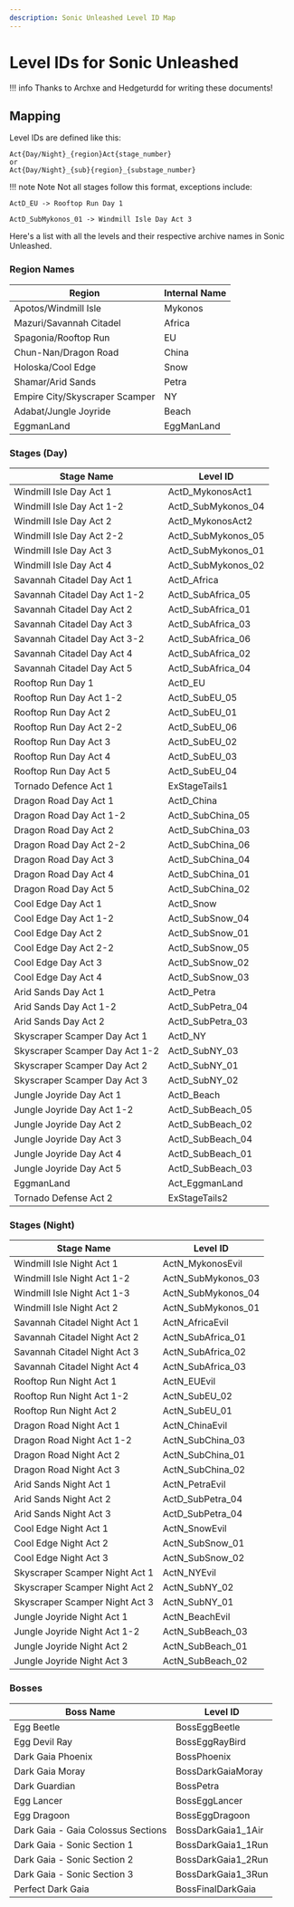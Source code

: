 ```yaml
---
description: Sonic Unleashed Level ID Map
---
```

# Level IDs for Sonic Unleashed

!!! info
    Thanks to Archxe and Hedgeturdd for writing these documents!

## Mapping
Level IDs are defined like this:
```
Act{Day/Night}_{region}Act{stage_number}
or
Act{Day/Night}_{sub}{region}_{substage_number}
```
!!! note Note 
    Not all stages follow this format, exceptions include:

    ActD_EU -> Rooftop Run Day 1

    ActD_SubMykonos_01 -> Windmill Isle Day Act 3 

Here's a list with all the levels and their respective archive names in Sonic Unleashed.

### Region Names
| Region                         | Internal Name |
| ------------------------------ | ------------- |
| Apotos/Windmill Isle           | Mykonos       |
| Mazuri/Savannah Citadel        | Africa        |
| Spagonia/Rooftop Run           | EU            |
| Chun-Nan/Dragon Road           | China         |
| Holoska/Cool Edge              | Snow          |
| Shamar/Arid Sands              | Petra         |
| Empire City/Skyscraper Scamper | NY            |
| Adabat/Jungle Joyride          | Beach         |
| EggmanLand                     | EggManLand    |


### Stages (Day)
| Stage Name                     | Level ID           |
| ------------------------------ | ------------------ |
| Windmill Isle Day Act 1        | ActD_MykonosAct1   |
| Windmill Isle Day Act 1-2      | ActD_SubMykonos_04 |
| Windmill Isle Day Act 2        | ActD_MykonosAct2   |
| Windmill Isle Day Act 2-2      | ActD_SubMykonos_05 |
| Windmill Isle Day Act 3        | ActD_SubMykonos_01 |
| Windmill Isle Day Act 4        | ActD_SubMykonos_02 |
| Savannah Citadel Day Act 1     | ActD_Africa        |
| Savannah Citadel Day Act 1-2   | ActD_SubAfrica_05  |
| Savannah Citadel Day Act 2     | ActD_SubAfrica_01  |
| Savannah Citadel Day Act 3     | ActD_SubAfrica_03  |
| Savannah Citadel Day Act 3-2   | ActD_SubAfrica_06  |
| Savannah Citadel Day Act 4     | ActD_SubAfrica_02  |
| Savannah Citadel Day Act 5     | ActD_SubAfrica_04  |
| Rooftop Run Day 1              | ActD_EU            |
| Rooftop Run Day Act 1-2        | ActD_SubEU_05      |
| Rooftop Run Day Act 2          | ActD_SubEU_01      |
| Rooftop Run Day Act 2-2        | ActD_SubEU_06      |
| Rooftop Run Day Act 3          | ActD_SubEU_02      |
| Rooftop Run Day Act 4          | ActD_SubEU_03      |
| Rooftop Run Day Act 5          | ActD_SubEU_04      |
| Tornado Defence Act 1          | ExStageTails1      |
| Dragon Road Day Act 1          | ActD_China         |
| Dragon Road Day Act 1-2        | ActD_SubChina_05   |
| Dragon Road Day Act 2          | ActD_SubChina_03   |
| Dragon Road Day Act 2-2        | ActD_SubChina_06   |
| Dragon Road Day Act 3          | ActD_SubChina_04   |
| Dragon Road Day Act 4          | ActD_SubChina_01   |
| Dragon Road Day Act 5          | ActD_SubChina_02   |
| Cool Edge Day Act 1            | ActD_Snow          |
| Cool Edge Day Act 1-2          | ActD_SubSnow_04    |
| Cool Edge Day Act 2            | ActD_SubSnow_01    |
| Cool Edge Day Act 2-2          | ActD_SubSnow_05    |
| Cool Edge Day Act 3            | ActD_SubSnow_02    |
| Cool Edge Day Act 4            | ActD_SubSnow_03    |
| Arid Sands Day Act 1           | ActD_Petra         |
| Arid Sands Day Act 1-2         | ActD_SubPetra_04   |
| Arid Sands Day Act 2           | ActD_SubPetra_03   |
| Skyscraper Scamper Day Act 1   | ActD_NY            |
| Skyscraper Scamper Day Act 1-2 | ActD_SubNY_03      |
| Skyscraper Scamper Day Act 2   | ActD_SubNY_01      |
| Skyscraper Scamper Day Act 3   | ActD_SubNY_02      |
| Jungle Joyride Day Act 1       | ActD_Beach         |
| Jungle Joyride Day Act 1-2     | ActD_SubBeach_05   |
| Jungle Joyride Day Act 2       | ActD_SubBeach_02   |
| Jungle Joyride Day Act 3       | ActD_SubBeach_04   |
| Jungle Joyride Day Act 4       | ActD_SubBeach_01   |
| Jungle Joyride Day Act 5       | ActD_SubBeach_03   |
| EggmanLand                     | Act_EggmanLand     |
| Tornado Defense Act 2          | ExStageTails2      |

### Stages (Night)
| Stage Name                     | Level ID           |
| ------------------------------ | ------------------ |
| Windmill Isle Night Act 1      | ActN_MykonosEvil   |
| Windmill Isle Night Act 1-2    | ActN_SubMykonos_03 |
| Windmill Isle Night Act 1-3    | ActN_SubMykonos_04 |
| Windmill Isle Night Act 2      | ActN_SubMykonos_01 |
| Savannah Citadel Night Act 1   | ActN_AfricaEvil    |
| Savannah Citadel Night Act 2   | ActN_SubAfrica_01  |
| Savannah Citadel Night Act 3   | ActN_SubAfrica_02  |
| Savannah Citadel Night Act 4   | ActN_SubAfrica_03  |
| Rooftop Run Night Act 1        | ActN_EUEvil        |
| Rooftop Run Night Act 1-2      | ActN_SubEU_02      |
| Rooftop Run Night Act 2        | ActN_SubEU_01      |
| Dragon Road Night Act 1        | ActN_ChinaEvil     |
| Dragon Road Night Act 1-2      | ActN_SubChina_03   |
| Dragon Road Night Act 2        | ActN_SubChina_01   |
| Dragon Road Night Act 3        | ActN_SubChina_02   |
| Arid Sands Night Act 1         | ActN_PetraEvil     |
| Arid Sands Night Act 2         | ActD_SubPetra_04   |
| Arid Sands Night Act 3         | ActD_SubPetra_04   |
| Cool Edge Night Act 1          | ActN_SnowEvil      |
| Cool Edge Night Act 2          | ActN_SubSnow_01    |
| Cool Edge Night Act 3          | ActN_SubSnow_02    |
| Skyscraper Scamper Night Act 1 | ActN_NYEvil        |
| Skyscraper Scamper Night Act 2 | ActN_SubNY_02      |
| Skyscraper Scamper Night Act 3 | ActN_SubNY_01      |
| Jungle Joyride Night Act 1     | ActN_BeachEvil     |
| Jungle Joyride Night Act 1-2   | ActN_SubBeach_03   |
| Jungle Joyride Night Act 2     | ActN_SubBeach_01   |
| Jungle Joyride Night Act 3     | ActN_SubBeach_02   |

### Bosses
| Boss Name                          | Level ID           |
| ---------------------------------- | ------------------ |
| Egg Beetle                         | BossEggBeetle      |
| Egg Devil Ray                      | BossEggRayBird     |
| Dark Gaia Phoenix                  | BossPhoenix        |
| Dark Gaia Moray                    | BossDarkGaiaMoray  |
| Dark Guardian                      | BossPetra          |
| Egg Lancer                         | BossEggLancer      |
| Egg Dragoon                        | BossEggDragoon     |
| Dark Gaia - Gaia Colossus Sections | BossDarkGaia1_1Air |
| Dark Gaia - Sonic Section 1        | BossDarkGaia1_1Run |
| Dark Gaia - Sonic Section 2        | BossDarkGaia1_2Run |
| Dark Gaia - Sonic Section 3        | BossDarkGaia1_3Run |
| Perfect Dark Gaia                  | BossFinalDarkGaia  |
